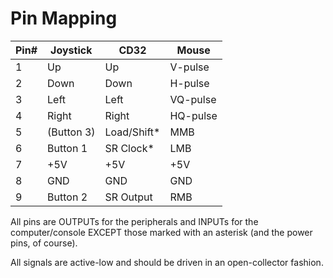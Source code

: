 # Pin Mapping

|Pin#|Joystick  |CD32       |Mouse      |
|----|----------|-----------|-----      |
|1   |Up        |Up         |V-pulse    |
|2   |Down      |Down       |H-pulse    |
|3   |Left      |Left       |VQ-pulse   |
|4   |Right     |Right      |HQ-pulse   |
|5   |(Button 3)|Load/Shift*|MMB        |
|6   |Button 1  |SR Clock*  |LMB        |
|7   |+5V       |+5V        |+5V        |
|8   |GND       |GND        |GND        |
|9   |Button 2  |SR Output  |RMB        |

All pins are OUTPUTs for the peripherals and INPUTs for the computer/console
EXCEPT those marked with an asterisk (and the power pins, of course).

All signals are active-low and should be driven in an open-collector fashion.
